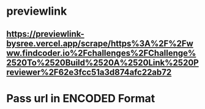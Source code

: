 # previewlink

## https://previewlink-bysree.vercel.app/scrape/https%3A%2F%2Fwww.findcoder.io%2Fchallenges%2FChallenge%2520To%2520Build%2520A%2520Link%2520Previewer%2F62e3fcc51a3d874afc22ab72

# Pass url in ENCODED Format
